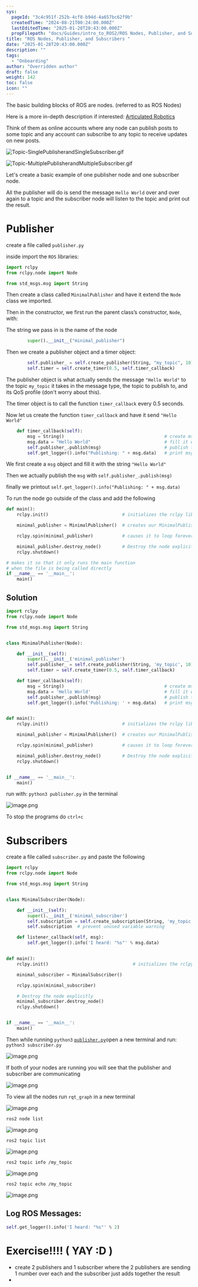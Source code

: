 ```yaml
---
sys:
  pageId: "3c4c951f-252b-4cf8-b94d-4a657bc62f9b"
  createdTime: "2024-08-21T00:24:00.000Z"
  lastEditedTime: "2025-01-28T20:43:00.000Z"
  propFilepath: "docs/Guides/intro_to_ROS2/ROS Nodes, Publisher, and Subscribers .md"
title: "ROS Nodes, Publisher, and Subscribers "
date: "2025-01-28T20:43:00.000Z"
description: ""
tags:
  - "Onboarding"
author: "Overridden author"
draft: false
weight: 142
toc: false
icon: ""
---
```


The basic building blocks of ROS are nodes. (referred to as ROS Nodes)

Here is a more in-depth description if interested: [Articulated Robotics](https://articulatedrobotics.xyz/tutorials/ready-for-ros/ros-overview#2-nodes)

Think of them as online accounts where any node can publish posts to some topic and any account can subscribe to any topic to receive updates on new posts.

![Topic-SinglePublisherandSingleSubscriber.gif](https://docs.ros.org/en/humble/_images/Topic-SinglePublisherandSingleSubscriber.gif)

![Topic-MultiplePublisherandMultipleSubscriber.gif](https://docs.ros.org/en/humble/_images/Topic-MultiplePublisherandMultipleSubscriber.gif)

Let's create a basic example of one publisher node and one subscriber node.

All the publisher will do is send the message `Hello World` over and over again to a topic and the subscriber node will listen to the topic and print out the result.

# Publisher

create a file called `publisher.py` 

inside import the `ROS` libraries:

```python
import rclpy
from rclpy.node import Node

from std_msgs.msg import String
```

Then create a class called `MinimalPublisher` and have it extend the `Node` class we imported.

Then in the constructor, we first run the parent class’s constructor, `Node`, with:

The string we pass in is the name of the node

```python
        super().__init__("minimal_publisher")
```

Then we create a publisher object and a timer object:

```python
        self.publisher_ = self.create_publisher(String, "my_topic", 10)
        self.timer = self.create_timer(0.5, self.timer_callback)
```

The publisher object is what actually sends the message `"Hello World"` to the topic `my_topic` it takes in the message type, the topic to publish to, and its QoS profile (don't worry about this).

The timer object is to call the function `timer_callback` every 0.5 seconds.

Now let us create the function `timer_callback` and have it send `"Hello World"`

```python
    def timer_callback(self):
        msg = String()                                      # create msg object
        msg.data = "Hello World"                            # fill it with data
        self.publisher_.publish(msg)                        # publish the message
        self.get_logger().info("Publishing: " + msg.data)   # print msg
```

We first create a `msg` object and fill it with the string `"Hello World"`

Then we actually publish the `msg` with `self.publisher_.publish(msg)`

finally we printout `self.get_logger().info("Publishing: " + msg.data)`

To run the node go outside of the class and add the following

```python
def main():
    rclpy.init()                            # initializes the rclpy library

    minimal_publisher = MinimalPublisher()  # creates our MinimalPublisher object

    rclpy.spin(minimal_publisher)           # causes it to loop forever

    minimal_publisher.destroy_node()        # Destroy the node explicitly
    rclpy.shutdown()

# makes it so that it only runs the main function
# when the file is being called directly
if __name__ == '__main__': 
    main()
```

## Solution

```python
import rclpy
from rclpy.node import Node

from std_msgs.msg import String


class MinimalPublisher(Node):

    def __init__(self):
        super().__init__('minimal_publisher')
        self.publisher_ = self.create_publisher(String, 'my_topic', 10)
        self.timer = self.create_timer(0.5, self.timer_callback)

    def timer_callback(self):
        msg = String()                                      # create msg object
        msg.data = 'Hello World'                            # fill it with data
        self.publisher_.publish(msg)                        # publish the message
        self.get_logger().info('Publishing: ' + msg.data)   # print msg


def main():
    rclpy.init()                            # initializes the rclpy library

    minimal_publisher = MinimalPublisher()  # creates our MinimalPublisher object

    rclpy.spin(minimal_publisher)           # causes it to loop forever

    minimal_publisher.destroy_node()        # Destroy the node explicitly
    rclpy.shutdown()


if __name__ == '__main__':
    main()
```

run with: `python3 publisher.py` in the terminal

![image.png](https://prod-files-secure.s3.us-west-2.amazonaws.com/d518164a-d88e-44d1-a4ee-3adb3bd8bce0/9214accb-ad5b-44f1-a31c-b3167c59138b/image.png?X-Amz-Algorithm=AWS4-HMAC-SHA256&X-Amz-Content-Sha256=UNSIGNED-PAYLOAD&X-Amz-Credential=ASIAZI2LB4666QZ6WY7E%2F20250225%2Fus-west-2%2Fs3%2Faws4_request&X-Amz-Date=20250225T210752Z&X-Amz-Expires=3600&X-Amz-Security-Token=IQoJb3JpZ2luX2VjEBQaCXVzLXdlc3QtMiJHMEUCICshFhH2EOQV0qjZbTPV6M3sJU3%2BZcE%2F8DLFzQ9yDIgKAiEA7JsdRiVtR%2Bt73JHsinzKMGvizUkWB%2BNKVzLiOCu%2F%2Fp0q%2FwMITRAAGgw2Mzc0MjMxODM4MDUiDIuXNgAeWlhPCjlKjircA3lCdFC6MkdZHhj3myF3bi2%2Bx2yklsoXD3X%2Bx%2FwMC78fH7BTJjtr2LwvbJigSxLvgdhJ8DvfR8TdXjCqYQF9MeiMJKkEE7bskq0cDt77d%2FbCk8SRZ8r4j5z51lAT%2BnpgUMc6KVGM6i%2BB00bImPQPqpREtH8A9PoAq9jX8OrpXM%2BISZy6Kibd%2BM9zQiQJAtuLSSb8y2UK2rFwGNzbJDExa6bFwijG3ITPXCdVTY4Jmc2fSca%2FoopMn4tAN1z4FlTi0KjXyiSJ9ZPCKYGbKb%2FVIPxde%2FcCHg7pdS5jOvCqOd5baqOJ71v3ttXq6EQL56qsfj%2FINW2K028oJc0xGLrhulyxX6URQZT692SrmhrZf0R4haNXsoRUuwkCg7YzK7RsbtlH%2BxriyJOpV2lEbo4vZsimpXTOPYYYs4CUys1YjrmXVqxdVAeKKnUVTPblwcsmPhO%2FHLpopMqwvam9AAsYQDymZyA1Vs8yIoPlIIq0FC5NLW%2FmwGqMSIi9N8goFcxP7OJr%2FCeXev94lArozXHySJ9kWHYyLfcDS3mwg3oDy3kREY%2B%2BW3Kyv9p3I9E3687O4YsKbIwehFy91sdsSfOXof%2F902iPy4SvkBI%2BTui4PF6VbZfAhmpbTE4VdyeDMITI%2BL0GOqUBOaVrGZc%2B0YJgFBjCCqVvnHnGR5%2BksjTzlOHki60DdFDXeW4Tw%2BKgUqAlSnq3PEocAIf1Hoz3rDfmu8eNZsH26%2F5knfyETSyFeBAMfwGmfPdHGRDqjW7mRHyWbL%2BI%2FDFyUy4SBEszkgpE%2FV3S0tb4JelQKuswEM6nGrQ3mUtgoyGqUw4GzyRs0p4tYfaGJym1bxPzb6AA1o2%2FpEfq8rk%2BUTd7HXV9&X-Amz-Signature=778614cfb32ca476865f1f070c0c8d35377b331b19f1e20edbd2cc29bff60a09&X-Amz-SignedHeaders=host&x-id=GetObject)

To stop the programs do `ctrl+c`

# Subscribers

create a file called `subscriber.py` and paste the following

```python
import rclpy
from rclpy.node import Node

from std_msgs.msg import String


class MinimalSubscriber(Node):

    def __init__(self):
        super().__init__('minimal_subscriber')
        self.subscription = self.create_subscription(String, 'my_topic', self.listener_callback, 10)
        self.subscription  # prevent unused variable warning

    def listener_callback(self, msg):
        self.get_logger().info('I heard: "%s"' % msg.data)


def main():
    rclpy.init()                                # initializes the rclpy library

    minimal_subscriber = MinimalSubscriber()

    rclpy.spin(minimal_subscriber)

    # Destroy the node explicitly
    minimal_subscriber.destroy_node()
    rclpy.shutdown()


if __name__ == '__main__':
    main()
```

Then while running `python3` [`publisher.py`](http://publisher.py/)open a new terminal and run: `python3 subscriber.py` 

![image.png](https://prod-files-secure.s3.us-west-2.amazonaws.com/d518164a-d88e-44d1-a4ee-3adb3bd8bce0/611fccf2-c738-4dbd-94e9-98f209092866/image.png?X-Amz-Algorithm=AWS4-HMAC-SHA256&X-Amz-Content-Sha256=UNSIGNED-PAYLOAD&X-Amz-Credential=ASIAZI2LB4666QZ6WY7E%2F20250225%2Fus-west-2%2Fs3%2Faws4_request&X-Amz-Date=20250225T210752Z&X-Amz-Expires=3600&X-Amz-Security-Token=IQoJb3JpZ2luX2VjEBQaCXVzLXdlc3QtMiJHMEUCICshFhH2EOQV0qjZbTPV6M3sJU3%2BZcE%2F8DLFzQ9yDIgKAiEA7JsdRiVtR%2Bt73JHsinzKMGvizUkWB%2BNKVzLiOCu%2F%2Fp0q%2FwMITRAAGgw2Mzc0MjMxODM4MDUiDIuXNgAeWlhPCjlKjircA3lCdFC6MkdZHhj3myF3bi2%2Bx2yklsoXD3X%2Bx%2FwMC78fH7BTJjtr2LwvbJigSxLvgdhJ8DvfR8TdXjCqYQF9MeiMJKkEE7bskq0cDt77d%2FbCk8SRZ8r4j5z51lAT%2BnpgUMc6KVGM6i%2BB00bImPQPqpREtH8A9PoAq9jX8OrpXM%2BISZy6Kibd%2BM9zQiQJAtuLSSb8y2UK2rFwGNzbJDExa6bFwijG3ITPXCdVTY4Jmc2fSca%2FoopMn4tAN1z4FlTi0KjXyiSJ9ZPCKYGbKb%2FVIPxde%2FcCHg7pdS5jOvCqOd5baqOJ71v3ttXq6EQL56qsfj%2FINW2K028oJc0xGLrhulyxX6URQZT692SrmhrZf0R4haNXsoRUuwkCg7YzK7RsbtlH%2BxriyJOpV2lEbo4vZsimpXTOPYYYs4CUys1YjrmXVqxdVAeKKnUVTPblwcsmPhO%2FHLpopMqwvam9AAsYQDymZyA1Vs8yIoPlIIq0FC5NLW%2FmwGqMSIi9N8goFcxP7OJr%2FCeXev94lArozXHySJ9kWHYyLfcDS3mwg3oDy3kREY%2B%2BW3Kyv9p3I9E3687O4YsKbIwehFy91sdsSfOXof%2F902iPy4SvkBI%2BTui4PF6VbZfAhmpbTE4VdyeDMITI%2BL0GOqUBOaVrGZc%2B0YJgFBjCCqVvnHnGR5%2BksjTzlOHki60DdFDXeW4Tw%2BKgUqAlSnq3PEocAIf1Hoz3rDfmu8eNZsH26%2F5knfyETSyFeBAMfwGmfPdHGRDqjW7mRHyWbL%2BI%2FDFyUy4SBEszkgpE%2FV3S0tb4JelQKuswEM6nGrQ3mUtgoyGqUw4GzyRs0p4tYfaGJym1bxPzb6AA1o2%2FpEfq8rk%2BUTd7HXV9&X-Amz-Signature=4ad33c3f56b66da3f729d17efe873a4a8e25943f420aead5f1090ac9a6be0009&X-Amz-SignedHeaders=host&x-id=GetObject)

If both of your nodes are running you will see that the publisher and subscriber are communicating

![image.png](https://prod-files-secure.s3.us-west-2.amazonaws.com/d518164a-d88e-44d1-a4ee-3adb3bd8bce0/eea428b5-1cf0-43bb-a30b-81cbaf6c5c78/image.png?X-Amz-Algorithm=AWS4-HMAC-SHA256&X-Amz-Content-Sha256=UNSIGNED-PAYLOAD&X-Amz-Credential=ASIAZI2LB4666QZ6WY7E%2F20250225%2Fus-west-2%2Fs3%2Faws4_request&X-Amz-Date=20250225T210752Z&X-Amz-Expires=3600&X-Amz-Security-Token=IQoJb3JpZ2luX2VjEBQaCXVzLXdlc3QtMiJHMEUCICshFhH2EOQV0qjZbTPV6M3sJU3%2BZcE%2F8DLFzQ9yDIgKAiEA7JsdRiVtR%2Bt73JHsinzKMGvizUkWB%2BNKVzLiOCu%2F%2Fp0q%2FwMITRAAGgw2Mzc0MjMxODM4MDUiDIuXNgAeWlhPCjlKjircA3lCdFC6MkdZHhj3myF3bi2%2Bx2yklsoXD3X%2Bx%2FwMC78fH7BTJjtr2LwvbJigSxLvgdhJ8DvfR8TdXjCqYQF9MeiMJKkEE7bskq0cDt77d%2FbCk8SRZ8r4j5z51lAT%2BnpgUMc6KVGM6i%2BB00bImPQPqpREtH8A9PoAq9jX8OrpXM%2BISZy6Kibd%2BM9zQiQJAtuLSSb8y2UK2rFwGNzbJDExa6bFwijG3ITPXCdVTY4Jmc2fSca%2FoopMn4tAN1z4FlTi0KjXyiSJ9ZPCKYGbKb%2FVIPxde%2FcCHg7pdS5jOvCqOd5baqOJ71v3ttXq6EQL56qsfj%2FINW2K028oJc0xGLrhulyxX6URQZT692SrmhrZf0R4haNXsoRUuwkCg7YzK7RsbtlH%2BxriyJOpV2lEbo4vZsimpXTOPYYYs4CUys1YjrmXVqxdVAeKKnUVTPblwcsmPhO%2FHLpopMqwvam9AAsYQDymZyA1Vs8yIoPlIIq0FC5NLW%2FmwGqMSIi9N8goFcxP7OJr%2FCeXev94lArozXHySJ9kWHYyLfcDS3mwg3oDy3kREY%2B%2BW3Kyv9p3I9E3687O4YsKbIwehFy91sdsSfOXof%2F902iPy4SvkBI%2BTui4PF6VbZfAhmpbTE4VdyeDMITI%2BL0GOqUBOaVrGZc%2B0YJgFBjCCqVvnHnGR5%2BksjTzlOHki60DdFDXeW4Tw%2BKgUqAlSnq3PEocAIf1Hoz3rDfmu8eNZsH26%2F5knfyETSyFeBAMfwGmfPdHGRDqjW7mRHyWbL%2BI%2FDFyUy4SBEszkgpE%2FV3S0tb4JelQKuswEM6nGrQ3mUtgoyGqUw4GzyRs0p4tYfaGJym1bxPzb6AA1o2%2FpEfq8rk%2BUTd7HXV9&X-Amz-Signature=621cd47b9da238b3f5daad45384cb43e49bd62e71bcfedc5d6633e801c839a74&X-Amz-SignedHeaders=host&x-id=GetObject)

To view all the nodes run `rqt_graph` in a new terminal

![image.png](https://prod-files-secure.s3.us-west-2.amazonaws.com/d518164a-d88e-44d1-a4ee-3adb3bd8bce0/1d98e964-4318-4d62-b5c4-8c8f78368598/image.png?X-Amz-Algorithm=AWS4-HMAC-SHA256&X-Amz-Content-Sha256=UNSIGNED-PAYLOAD&X-Amz-Credential=ASIAZI2LB4666QZ6WY7E%2F20250225%2Fus-west-2%2Fs3%2Faws4_request&X-Amz-Date=20250225T210752Z&X-Amz-Expires=3600&X-Amz-Security-Token=IQoJb3JpZ2luX2VjEBQaCXVzLXdlc3QtMiJHMEUCICshFhH2EOQV0qjZbTPV6M3sJU3%2BZcE%2F8DLFzQ9yDIgKAiEA7JsdRiVtR%2Bt73JHsinzKMGvizUkWB%2BNKVzLiOCu%2F%2Fp0q%2FwMITRAAGgw2Mzc0MjMxODM4MDUiDIuXNgAeWlhPCjlKjircA3lCdFC6MkdZHhj3myF3bi2%2Bx2yklsoXD3X%2Bx%2FwMC78fH7BTJjtr2LwvbJigSxLvgdhJ8DvfR8TdXjCqYQF9MeiMJKkEE7bskq0cDt77d%2FbCk8SRZ8r4j5z51lAT%2BnpgUMc6KVGM6i%2BB00bImPQPqpREtH8A9PoAq9jX8OrpXM%2BISZy6Kibd%2BM9zQiQJAtuLSSb8y2UK2rFwGNzbJDExa6bFwijG3ITPXCdVTY4Jmc2fSca%2FoopMn4tAN1z4FlTi0KjXyiSJ9ZPCKYGbKb%2FVIPxde%2FcCHg7pdS5jOvCqOd5baqOJ71v3ttXq6EQL56qsfj%2FINW2K028oJc0xGLrhulyxX6URQZT692SrmhrZf0R4haNXsoRUuwkCg7YzK7RsbtlH%2BxriyJOpV2lEbo4vZsimpXTOPYYYs4CUys1YjrmXVqxdVAeKKnUVTPblwcsmPhO%2FHLpopMqwvam9AAsYQDymZyA1Vs8yIoPlIIq0FC5NLW%2FmwGqMSIi9N8goFcxP7OJr%2FCeXev94lArozXHySJ9kWHYyLfcDS3mwg3oDy3kREY%2B%2BW3Kyv9p3I9E3687O4YsKbIwehFy91sdsSfOXof%2F902iPy4SvkBI%2BTui4PF6VbZfAhmpbTE4VdyeDMITI%2BL0GOqUBOaVrGZc%2B0YJgFBjCCqVvnHnGR5%2BksjTzlOHki60DdFDXeW4Tw%2BKgUqAlSnq3PEocAIf1Hoz3rDfmu8eNZsH26%2F5knfyETSyFeBAMfwGmfPdHGRDqjW7mRHyWbL%2BI%2FDFyUy4SBEszkgpE%2FV3S0tb4JelQKuswEM6nGrQ3mUtgoyGqUw4GzyRs0p4tYfaGJym1bxPzb6AA1o2%2FpEfq8rk%2BUTd7HXV9&X-Amz-Signature=640fa289173865fe8d90b571a5ef419185f64ab492c05ba6c8cde440562f4b6d&X-Amz-SignedHeaders=host&x-id=GetObject)

`ros2 node list`

![image.png](https://prod-files-secure.s3.us-west-2.amazonaws.com/d518164a-d88e-44d1-a4ee-3adb3bd8bce0/680ac8cf-e6d9-4164-9ece-5b9a6fccffee/image.png?X-Amz-Algorithm=AWS4-HMAC-SHA256&X-Amz-Content-Sha256=UNSIGNED-PAYLOAD&X-Amz-Credential=ASIAZI2LB4666QZ6WY7E%2F20250225%2Fus-west-2%2Fs3%2Faws4_request&X-Amz-Date=20250225T210752Z&X-Amz-Expires=3600&X-Amz-Security-Token=IQoJb3JpZ2luX2VjEBQaCXVzLXdlc3QtMiJHMEUCICshFhH2EOQV0qjZbTPV6M3sJU3%2BZcE%2F8DLFzQ9yDIgKAiEA7JsdRiVtR%2Bt73JHsinzKMGvizUkWB%2BNKVzLiOCu%2F%2Fp0q%2FwMITRAAGgw2Mzc0MjMxODM4MDUiDIuXNgAeWlhPCjlKjircA3lCdFC6MkdZHhj3myF3bi2%2Bx2yklsoXD3X%2Bx%2FwMC78fH7BTJjtr2LwvbJigSxLvgdhJ8DvfR8TdXjCqYQF9MeiMJKkEE7bskq0cDt77d%2FbCk8SRZ8r4j5z51lAT%2BnpgUMc6KVGM6i%2BB00bImPQPqpREtH8A9PoAq9jX8OrpXM%2BISZy6Kibd%2BM9zQiQJAtuLSSb8y2UK2rFwGNzbJDExa6bFwijG3ITPXCdVTY4Jmc2fSca%2FoopMn4tAN1z4FlTi0KjXyiSJ9ZPCKYGbKb%2FVIPxde%2FcCHg7pdS5jOvCqOd5baqOJ71v3ttXq6EQL56qsfj%2FINW2K028oJc0xGLrhulyxX6URQZT692SrmhrZf0R4haNXsoRUuwkCg7YzK7RsbtlH%2BxriyJOpV2lEbo4vZsimpXTOPYYYs4CUys1YjrmXVqxdVAeKKnUVTPblwcsmPhO%2FHLpopMqwvam9AAsYQDymZyA1Vs8yIoPlIIq0FC5NLW%2FmwGqMSIi9N8goFcxP7OJr%2FCeXev94lArozXHySJ9kWHYyLfcDS3mwg3oDy3kREY%2B%2BW3Kyv9p3I9E3687O4YsKbIwehFy91sdsSfOXof%2F902iPy4SvkBI%2BTui4PF6VbZfAhmpbTE4VdyeDMITI%2BL0GOqUBOaVrGZc%2B0YJgFBjCCqVvnHnGR5%2BksjTzlOHki60DdFDXeW4Tw%2BKgUqAlSnq3PEocAIf1Hoz3rDfmu8eNZsH26%2F5knfyETSyFeBAMfwGmfPdHGRDqjW7mRHyWbL%2BI%2FDFyUy4SBEszkgpE%2FV3S0tb4JelQKuswEM6nGrQ3mUtgoyGqUw4GzyRs0p4tYfaGJym1bxPzb6AA1o2%2FpEfq8rk%2BUTd7HXV9&X-Amz-Signature=773d0ceb5f5c4150a177515715422c711d6f9f8d09eb57dae8e1589ec2be7a49&X-Amz-SignedHeaders=host&x-id=GetObject)

`ros2 topic list`

![image.png](https://prod-files-secure.s3.us-west-2.amazonaws.com/d518164a-d88e-44d1-a4ee-3adb3bd8bce0/eee2ebe1-27ef-4a4a-96fb-2ca54126fb29/image.png?X-Amz-Algorithm=AWS4-HMAC-SHA256&X-Amz-Content-Sha256=UNSIGNED-PAYLOAD&X-Amz-Credential=ASIAZI2LB4666QZ6WY7E%2F20250225%2Fus-west-2%2Fs3%2Faws4_request&X-Amz-Date=20250225T210752Z&X-Amz-Expires=3600&X-Amz-Security-Token=IQoJb3JpZ2luX2VjEBQaCXVzLXdlc3QtMiJHMEUCICshFhH2EOQV0qjZbTPV6M3sJU3%2BZcE%2F8DLFzQ9yDIgKAiEA7JsdRiVtR%2Bt73JHsinzKMGvizUkWB%2BNKVzLiOCu%2F%2Fp0q%2FwMITRAAGgw2Mzc0MjMxODM4MDUiDIuXNgAeWlhPCjlKjircA3lCdFC6MkdZHhj3myF3bi2%2Bx2yklsoXD3X%2Bx%2FwMC78fH7BTJjtr2LwvbJigSxLvgdhJ8DvfR8TdXjCqYQF9MeiMJKkEE7bskq0cDt77d%2FbCk8SRZ8r4j5z51lAT%2BnpgUMc6KVGM6i%2BB00bImPQPqpREtH8A9PoAq9jX8OrpXM%2BISZy6Kibd%2BM9zQiQJAtuLSSb8y2UK2rFwGNzbJDExa6bFwijG3ITPXCdVTY4Jmc2fSca%2FoopMn4tAN1z4FlTi0KjXyiSJ9ZPCKYGbKb%2FVIPxde%2FcCHg7pdS5jOvCqOd5baqOJ71v3ttXq6EQL56qsfj%2FINW2K028oJc0xGLrhulyxX6URQZT692SrmhrZf0R4haNXsoRUuwkCg7YzK7RsbtlH%2BxriyJOpV2lEbo4vZsimpXTOPYYYs4CUys1YjrmXVqxdVAeKKnUVTPblwcsmPhO%2FHLpopMqwvam9AAsYQDymZyA1Vs8yIoPlIIq0FC5NLW%2FmwGqMSIi9N8goFcxP7OJr%2FCeXev94lArozXHySJ9kWHYyLfcDS3mwg3oDy3kREY%2B%2BW3Kyv9p3I9E3687O4YsKbIwehFy91sdsSfOXof%2F902iPy4SvkBI%2BTui4PF6VbZfAhmpbTE4VdyeDMITI%2BL0GOqUBOaVrGZc%2B0YJgFBjCCqVvnHnGR5%2BksjTzlOHki60DdFDXeW4Tw%2BKgUqAlSnq3PEocAIf1Hoz3rDfmu8eNZsH26%2F5knfyETSyFeBAMfwGmfPdHGRDqjW7mRHyWbL%2BI%2FDFyUy4SBEszkgpE%2FV3S0tb4JelQKuswEM6nGrQ3mUtgoyGqUw4GzyRs0p4tYfaGJym1bxPzb6AA1o2%2FpEfq8rk%2BUTd7HXV9&X-Amz-Signature=29cb650d214045befe1b974f419577bfdd4acb90d3e306bd0f343b2979eaf834&X-Amz-SignedHeaders=host&x-id=GetObject)

`ros2 topic info /my_topic`

![image.png](https://prod-files-secure.s3.us-west-2.amazonaws.com/d518164a-d88e-44d1-a4ee-3adb3bd8bce0/6288ef12-cb9e-406f-b9eb-65feed3a9011/image.png?X-Amz-Algorithm=AWS4-HMAC-SHA256&X-Amz-Content-Sha256=UNSIGNED-PAYLOAD&X-Amz-Credential=ASIAZI2LB4666QZ6WY7E%2F20250225%2Fus-west-2%2Fs3%2Faws4_request&X-Amz-Date=20250225T210752Z&X-Amz-Expires=3600&X-Amz-Security-Token=IQoJb3JpZ2luX2VjEBQaCXVzLXdlc3QtMiJHMEUCICshFhH2EOQV0qjZbTPV6M3sJU3%2BZcE%2F8DLFzQ9yDIgKAiEA7JsdRiVtR%2Bt73JHsinzKMGvizUkWB%2BNKVzLiOCu%2F%2Fp0q%2FwMITRAAGgw2Mzc0MjMxODM4MDUiDIuXNgAeWlhPCjlKjircA3lCdFC6MkdZHhj3myF3bi2%2Bx2yklsoXD3X%2Bx%2FwMC78fH7BTJjtr2LwvbJigSxLvgdhJ8DvfR8TdXjCqYQF9MeiMJKkEE7bskq0cDt77d%2FbCk8SRZ8r4j5z51lAT%2BnpgUMc6KVGM6i%2BB00bImPQPqpREtH8A9PoAq9jX8OrpXM%2BISZy6Kibd%2BM9zQiQJAtuLSSb8y2UK2rFwGNzbJDExa6bFwijG3ITPXCdVTY4Jmc2fSca%2FoopMn4tAN1z4FlTi0KjXyiSJ9ZPCKYGbKb%2FVIPxde%2FcCHg7pdS5jOvCqOd5baqOJ71v3ttXq6EQL56qsfj%2FINW2K028oJc0xGLrhulyxX6URQZT692SrmhrZf0R4haNXsoRUuwkCg7YzK7RsbtlH%2BxriyJOpV2lEbo4vZsimpXTOPYYYs4CUys1YjrmXVqxdVAeKKnUVTPblwcsmPhO%2FHLpopMqwvam9AAsYQDymZyA1Vs8yIoPlIIq0FC5NLW%2FmwGqMSIi9N8goFcxP7OJr%2FCeXev94lArozXHySJ9kWHYyLfcDS3mwg3oDy3kREY%2B%2BW3Kyv9p3I9E3687O4YsKbIwehFy91sdsSfOXof%2F902iPy4SvkBI%2BTui4PF6VbZfAhmpbTE4VdyeDMITI%2BL0GOqUBOaVrGZc%2B0YJgFBjCCqVvnHnGR5%2BksjTzlOHki60DdFDXeW4Tw%2BKgUqAlSnq3PEocAIf1Hoz3rDfmu8eNZsH26%2F5knfyETSyFeBAMfwGmfPdHGRDqjW7mRHyWbL%2BI%2FDFyUy4SBEszkgpE%2FV3S0tb4JelQKuswEM6nGrQ3mUtgoyGqUw4GzyRs0p4tYfaGJym1bxPzb6AA1o2%2FpEfq8rk%2BUTd7HXV9&X-Amz-Signature=79dd3264d83dff49110c2de40af84d20454e3cafa45158d0a635dcc6d0fd6564&X-Amz-SignedHeaders=host&x-id=GetObject)

`ros2 topic echo /my_topic`

![image.png](https://prod-files-secure.s3.us-west-2.amazonaws.com/d518164a-d88e-44d1-a4ee-3adb3bd8bce0/0a6fcb4d-422d-4a6c-a803-749ef4adf2c6/image.png?X-Amz-Algorithm=AWS4-HMAC-SHA256&X-Amz-Content-Sha256=UNSIGNED-PAYLOAD&X-Amz-Credential=ASIAZI2LB4666QZ6WY7E%2F20250225%2Fus-west-2%2Fs3%2Faws4_request&X-Amz-Date=20250225T210752Z&X-Amz-Expires=3600&X-Amz-Security-Token=IQoJb3JpZ2luX2VjEBQaCXVzLXdlc3QtMiJHMEUCICshFhH2EOQV0qjZbTPV6M3sJU3%2BZcE%2F8DLFzQ9yDIgKAiEA7JsdRiVtR%2Bt73JHsinzKMGvizUkWB%2BNKVzLiOCu%2F%2Fp0q%2FwMITRAAGgw2Mzc0MjMxODM4MDUiDIuXNgAeWlhPCjlKjircA3lCdFC6MkdZHhj3myF3bi2%2Bx2yklsoXD3X%2Bx%2FwMC78fH7BTJjtr2LwvbJigSxLvgdhJ8DvfR8TdXjCqYQF9MeiMJKkEE7bskq0cDt77d%2FbCk8SRZ8r4j5z51lAT%2BnpgUMc6KVGM6i%2BB00bImPQPqpREtH8A9PoAq9jX8OrpXM%2BISZy6Kibd%2BM9zQiQJAtuLSSb8y2UK2rFwGNzbJDExa6bFwijG3ITPXCdVTY4Jmc2fSca%2FoopMn4tAN1z4FlTi0KjXyiSJ9ZPCKYGbKb%2FVIPxde%2FcCHg7pdS5jOvCqOd5baqOJ71v3ttXq6EQL56qsfj%2FINW2K028oJc0xGLrhulyxX6URQZT692SrmhrZf0R4haNXsoRUuwkCg7YzK7RsbtlH%2BxriyJOpV2lEbo4vZsimpXTOPYYYs4CUys1YjrmXVqxdVAeKKnUVTPblwcsmPhO%2FHLpopMqwvam9AAsYQDymZyA1Vs8yIoPlIIq0FC5NLW%2FmwGqMSIi9N8goFcxP7OJr%2FCeXev94lArozXHySJ9kWHYyLfcDS3mwg3oDy3kREY%2B%2BW3Kyv9p3I9E3687O4YsKbIwehFy91sdsSfOXof%2F902iPy4SvkBI%2BTui4PF6VbZfAhmpbTE4VdyeDMITI%2BL0GOqUBOaVrGZc%2B0YJgFBjCCqVvnHnGR5%2BksjTzlOHki60DdFDXeW4Tw%2BKgUqAlSnq3PEocAIf1Hoz3rDfmu8eNZsH26%2F5knfyETSyFeBAMfwGmfPdHGRDqjW7mRHyWbL%2BI%2FDFyUy4SBEszkgpE%2FV3S0tb4JelQKuswEM6nGrQ3mUtgoyGqUw4GzyRs0p4tYfaGJym1bxPzb6AA1o2%2FpEfq8rk%2BUTd7HXV9&X-Amz-Signature=43f4e04a6e7c9584905072818b3938f12a93f8ba82f650d2d2a1327ca70d358b&X-Amz-SignedHeaders=host&x-id=GetObject)

## Log ROS Messages:

```python
self.get_logger().info('I heard: "%s"' % 2)
```

# Exercise!!!! ( YAY :D )

- create 2 publishers and 1 subscriber where the 2 publishers are sending 1 number over each and the subscriber just adds together the result
- 
